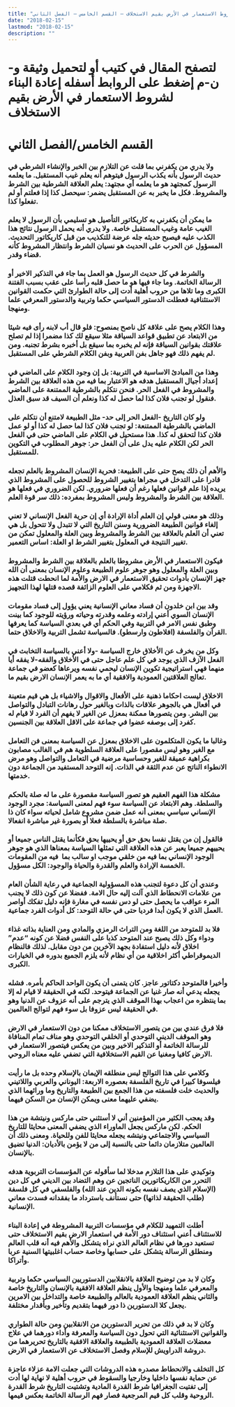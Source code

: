 ```yaml
---
title: "إعادة البناء لشروط الاستعمار في الأرض بقيم الاستخلاف – القسم الخامس – الفصل الثاني"
date: "2018-02-15"
lastmod: "2018-02-15"
description: ""
---
```

# **لتصفح المقال في كتيب أو لتحميل وثيقة و-ن-م إضغط على الروابط أسفله** **إعادة البناء لشروط الاستعمار في الأرض بقيم الاستخلاف**

# **القسم الخامس/الفصل الثاني**

### ولا يدري من يكفرني بما قلت عن التلازم بين الخبر والإنشاء الشرطي في حديث الرسول بأنه يكذب الرسول فيتوهم أنه يعلم غيب المستقبل. ما يعلمه الرسول كمجتهد هو ما يعلمه أي مجتهد: يعلم العلاقة الشرطية بين الشرط والمشروط. فكل ما يخبر به عن المستقبل يضمر: سيحصل كذا إذا فعلتم أو لم تفعلوا كذا.

### ما يمكن أن يكفرني به كاريكاتور التأصيل هو تسليمي بأن الرسول لا يعلم الغيب عامة وغيب المستقبل خاصة. ولا يدري أنه يحمل الرسول نتائج هذا الكذب عليه فيصبح حديثه جله عرضة للتكذيب من قبل كاريكاتور التحديث. المسؤول عن الحرب على الحديث هو نسيان الشرط وانتظار المشروط كأنه قضاء وقدر.

### والشرط في كل حديث الرسول هو العمل بما جاء في التذكير الاخير أو الرسالة الخاتمة. وما جاء فيها هو ما حصل قلبه رأسا على عقب بسبب الفتنة الكبرى وما تلاها من حروب أهلية أدت إلى حالة الطوارئ التي حكمت القوانين الاستئنافية فعطلت الدستور السياسي حكما وتربية والدستور المعرفي علما ومنهجا.

### وهذا الكلام يصح على علاقة كل ناصح بمنصوح: فلو قال أب لابنه رأى فيه شيئا من الابتعاد عن تطبيق قواعد السياقة مثلا سيقع لك كذا مضمرا إذا لم تصلح علاقتك بقوانين السياقة فإنه لم يخبره بما سيقع بل أخبره بشرط تجنبه. ومن لم يفهم ذلك فهو جاهل بفن العربية وبفن الكلام الشرطي على المستقبل.

### وهذا من المبادئ الاساسية في التربية: بل إن وجود الكلام على الماضي في إعداد أجيال المستقبل هدفه هو الاعتبار بما فيه من هذه العلاقة بين الشرط والمشروط في الفعل الحر. فنحن نتكلم بالشرطية الممتنعة على الماضي فنقول لو تجنب فلان كذا لما حصل له كذا ونعلم أن السيف قد سبق العذل.

### ولو كان التاريخ -الفعل الحر إلى حد- مثل الطبيعة لامتنع أن نتكلم على الماضي بالشرطية الممتنعة: لو تجنب فلان كذا لما حصل له كذا أو لو عمل فلان كذا لتحقق له كذا. هذا مستحيل في الكلام على الماضي حتى في الفعل الحر لكن الكلام عليه يدل على أن الفعل حر: جوهر المطلوب في التكوين للمستقبل.

### والأهم أن ذلك يصح حتى على الطبيعة: فحرية الإنسان المشروط بالعلم تجعله قادرا على التدخل في مجراها بتغيير الشروط للحصول على المشروط الذي يريده إذا علم قوانين فعلها رغم أن فعلها ضروري. لكن الضروري في فعلها هو العلاقة بين الشرط والمشروط وليس المشروط بمفرده: ذلك سر قوة العلم.

### وذلك هو معنى قولي إن العلم أداة الإرادة أي إن حرية الفعل الإنساني لا تعني إلغاء قوانين الطبيعة الضرورية وسنن التاريخ التي لا تتبدل ولا تتحول بل هي تعني أن العلم بالعلاقة بين الشرط والمشروط وبين العلة والمعلول تمكن من تغيير النتيجة في المعلول بتغيير الشرط او العلة: اساس التعمير.

### فيكون الاستعمار في الأرض مشروطا بالعلم بالعلاقة بين الشرط والمشروط وبين العلة والمعلول وهو جوهر علوم الطبيعة وعلوم الإنسان بمعنى أن الله جهز الإنسان بأدوات تحقيق الاستعمار في الارض والأمة لما انحطت قتلت هذه الاجهزة ومن ثم فكلامي على العلوم الزائفة قصده قتلها لهذا التجهيز.

### وقد بين ابن خلدون أن فساد معاني الإنسانية يعني يؤول إلى فساد مقومات الإنسان السوي أعني إرادته وعلمه وقدرته وحياته ورؤيته للوجود كما بينت وطبق نفس الامر في التربية وفي الحكم أي في بعدي السياسة كما يعرفها القرآن والفلسفة (افلاطون وارسطو). فالسياسة تشمل التربية والاخلاق حتما.

### وكل من يخرف عن الأخلاق خارج السياسة -ولا أعني بالسياسة التخابث في الفعل الآزف الذي يوجد في كل علم عاجل حتى في الأخلاق والفقه-لا يفقه أيا منهما فهي استراتيجية تكوين الإنسان ليحمي نفسه ويرعاها كعضو في جماعة تعالج العلاقتين العمودية والافقية أي ما به يعمر الإنسان الارض بقيم ما.

### الاخلاق ليست احكاما ذهنية على الأفعال والاقوال والاشياء بل هي قيم متعينة في أفعال هي بالجوهر علاقات بالذات وبالغير حول رهانات التبادل والتواصل بين البشر. ومن يتصورها ممكنة بمعزل عن الغير لا يفهم أن الفرد لا قيام له كفرد إلى بوصفه عضوا في جماعة على الاقل العلاقة بين الجنسين.

### وغالبا ما يكون المتكلمون على الاخلاق بمعزل عن السياسة بمعنى فن التعامل مع الغير وهو ليس مقصورا على العلاقة السلطوية هم في الغالب مصابون بكراهية عميقة للغير وحساسية مرضية في التعامل والتواصل وهو مرض الانطواء الناتج عن عدم الثقة في الذات. إنه التوحد المستفيد من الجماعة دون خدمتها.

### مشكلة هذا الفهم العقيم هو تصور السياسة مقصورة على ما له صلة بالحكم والسلطة. وهم الابتعاد عن السياسة سوء فهم لمعنى السياسة: مجرد الوجود الإنساني سياسي بمعنى أنه عمل ضمن مشروع شامل لحياته سواء كان ذا صلة مباشرة بالسلطة فعلا أو بصورة غير مباشرة انفعالا.

### فالقول إن من يقتل نفسا بحق حق أو يحييها بحق فكأنما يقتل الناس جميعا أو يحييهم جميعا يعبر عن هذه العلاقة التي تمثلها السياسة بمعناها الذي هو جوهر الوجود الإنساني بما فيه من خلقي موجب او سالب بما  فيه من المقومات الخمسة الإرادة والعلم والقدرة والحياة والوجود: الكل مسؤول.

### وعندي أن كل دعوة لتجنب هذه المسؤولية الجماعية في رعاية الشأن العام من علامات الانحطاط الذي آلت إليه حال الامة. ففضلا عن كون ذلك لا يجنب المرء عواقب ما يحصل حتى لو دس نفسه في مغارة فإنه دليل تفكك أواصر العمل الذي لا يكون أبدا فرديا حتى في حالة التوحد: كل أدوات الفرد جماعية.

### فلا بد للمتوحد من اللغة ومن التراث الرمزي والمادي ومن العناية بذاته غذاء ودواء وكل ذلك يصبح عند المتوحد كذبا على النفس فضلا عن كونه “عدم” اخلاق لأنه دليل استفادة بجهد الآخرين من دون مقابل. لذلك فالنظام الديموقراطي أكثر اخلاقية من أي نظام لأنه يلزم الجميع بدوره في الخيارات الكبرى.

### وأخيرا فالمتوحد دكتاتور عاجز. كان يتمنى أن يكون الواحد الحاكم بأمره. فشله يجعله يدعي أنه صار غنيا عن الجماعة فيتوحد. لكنه في الحقيقة لا قيام له إلا بما ينتظره من اعجاب بهذا الموقف الذي يترجم على أنه عزوف عن الدنيا وهو في الحقيقة ليس عزوفا بل سوء فهم لتوالج العالمين.

### فلا فرق عندي بين من يتصور الاستخلاف ممكنا من دون الاستعمار في الارض وهو الموقف الديني التوحدي أو الخلقي التوحدي وهو مناف تمام المنافاة للرسالة الخاتمة أو التذكير الاخير وبين من يعكس فيتصور الاستعمار في الارض كافيا ومغنيا عن القيم الاستخلافية التي تضفي عليه معناه الروحي.

### وكلامي على هذا التوالج ليس منطلقه الإيمان بالإسلام وحده بل ما رأيت فيلسوفا كبيرا في تاريخ الفلسفة بعصوره الاربعة: اليوناني والعربي واللاتيني والحديث خلت فلسفته من هذا الجمع بين الطبيعة والتاريخ وما ورائهما الذي يضفي عليهما معنى ويمكن الإنسان من السكن فيهما.

### وقد يعجب الكثير من المؤمنين أني لا أستثني حتى ماركس ونيتشة من هذا الحكم. لكن ماركس يجعل الماوراء الذي يضفي المعنى محايثا للتاريخ السياسي والاجتماعي ونيتشه يجعله محايثا للفن وللحياة. ومعنى ذلك أن العالمين متلازمان دائما حتى بالنسبة إلى من لا يؤمن بالأديان: الدنيا تضيق بالإنسان.

### وتوكيدي على هذا التلازم مدخلا لما سأقوله عن المؤسسات التربوية هدفه التحرر من الكاريكاتورين الناتجين عن وهم التضاد بين الديني في كل دين (الإسلام الذي يصف نفسه بكونه الدين عند الله) والفلسفي في كل فلسفة (طلب الحقيقة لذاتها) حتى نستأنف باسترداد ما بفقدانه فسدت معاني الإنسانية.

### أطلت التمهيد للكلام في مؤسسات التربية المشروطة في إعادة البناء للاستئناف أعني استئناف دور الأمة في استعمار الارض بقيم الاستخلاف حتى تستعيد دورها في نظام العالم الذي نراه يتشكل والأهم فيه أنه قلب العالم ومنطلق الرسالة يتشكل على حسابها وخاصة حساب اغلبيتها السنية عربا وأتراكا.

### وكان لا بد من توضيح العلاقة بالانقلابين الدستوريين السياسي حكما وتربية والمعرفي علما ومنهجا والأول ينظم العلاقة الافقية بالإنسان والتاريخ خاصة والثاني ينظم العلاقة العمودية بالعالم والطبيعة خاصة والتداخل بين الامرين يجعل كلا الدستورين ذا دور فيهما بتقديم وتأخير وبأقدار مختلفة.

### وكان لا بد في ذلك من تحرير الدستورين من الانقلابين ومن حالة الطواري والقوانين الاستثنائية التي تحول دون السياسة والمعرفة وأداء دورهما في علاج معضلات العلاقة العمودية بالطبيعة والعلاقة الافقية بالتاريخ تحريرهما من دروشة الدراويش للإسلام وفصل الاستخلاف عن الاستعمار في الارض.

### كل التخلف والانحطاط مصدره هذه الدروشات التي جعلت الامة عزلاء عاجزة عن حماية نفسها داخليا وخارجيا والسقوط في حروب أهلية لا نهاية لها أدت إلى تفتيت الجغرافيا شرط القدرة المادية وتشتيت التاريخ شرط القدرة الروحية وقلب كل قيم المرجعية فصار فهم الرسالة الخاتمة بعكس قيمها.

###